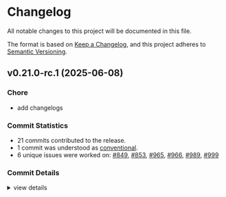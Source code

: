 # Changelog

All notable changes to this project will be documented in this file.

The format is based on [Keep a Changelog](https://keepachangelog.com/en/1.0.0/),
and this project adheres to [Semantic Versioning](https://semver.org/spec/v2.0.0.html).

## v0.21.0-rc.1 (2025-06-08)

<csr-id-f361b72d433086c61ed6b4776fd4ee308c3747e1/>

### Chore

 - <csr-id-f361b72d433086c61ed6b4776fd4ee308c3747e1/> add changelogs

### Commit Statistics

<csr-read-only-do-not-edit/>

 - 21 commits contributed to the release.
 - 1 commit was understood as [conventional](https://www.conventionalcommits.org).
 - 6 unique issues were worked on: [#849](https://github.com/cBournhonesque/lightyear/issues/849), [#853](https://github.com/cBournhonesque/lightyear/issues/853), [#965](https://github.com/cBournhonesque/lightyear/issues/965), [#966](https://github.com/cBournhonesque/lightyear/issues/966), [#989](https://github.com/cBournhonesque/lightyear/issues/989), [#999](https://github.com/cBournhonesque/lightyear/issues/999)

### Commit Details

<csr-read-only-do-not-edit/>

<details><summary>view details</summary>

 * **[#849](https://github.com/cBournhonesque/lightyear/issues/849)**
    - Add lag compensation ([`db78764`](https://github.com/cBournhonesque/lightyear/commit/db78764289dd410eea511c516be55772c1970e23))
 * **[#853](https://github.com/cBournhonesque/lightyear/issues/853)**
    - 0.19 ([`e61e01a`](https://github.com/cBournhonesque/lightyear/commit/e61e01a96417164de1eddeee7d52ca6cb6c497af))
 * **[#965](https://github.com/cBournhonesque/lightyear/issues/965)**
    - Change logs to info ([`2037d46`](https://github.com/cBournhonesque/lightyear/commit/2037d468f513569deee79ca24e0eb06c2a4c35ea))
    - Change logs to info ([`76c52c0`](https://github.com/cBournhonesque/lightyear/commit/76c52c0d61ee02baba89f4f2129a7d0f4200cb1d))
 * **[#966](https://github.com/cBournhonesque/lightyear/issues/966)**
    - Change logs to info ([`2037d46`](https://github.com/cBournhonesque/lightyear/commit/2037d468f513569deee79ca24e0eb06c2a4c35ea))
 * **[#989](https://github.com/cBournhonesque/lightyear/issues/989)**
    - Bevy main refactor ([`b236123`](https://github.com/cBournhonesque/lightyear/commit/b236123c8331f9feea8c34cb9e0d6a179bb34918))
 * **[#999](https://github.com/cBournhonesque/lightyear/issues/999)**
    - Cb/0.20 ([`e7a259a`](https://github.com/cBournhonesque/lightyear/commit/e7a259ab58b6c0caa10d7f7924d443268b2a456d))
 * **Uncategorized**
    - Release lightyear_avian v0.21.0-rc.1, lightyear_crossbeam v0.21.0-rc.1, lightyear_inputs v0.21.0-rc.1, lightyear_inputs_leafwing v0.21.0-rc.1, lightyear_inputs_native v0.21.0-rc.1, lightyear_netcode v0.21.0-rc.1, lightyear_aeronet v0.21.0-rc.1, lightyear_webtransport v0.21.0-rc.1, lightyear_udp v0.21.0-rc.1, lightyear v0.21.0-rc.1 ([`1d2457f`](https://github.com/cBournhonesque/lightyear/commit/1d2457f21490e2e2d7cdc8fa652db12972ef2a12))
    - Release lightyear_avian v0.21.0-rc.1, lightyear_crossbeam v0.21.0-rc.1, lightyear_inputs v0.21.0-rc.1, lightyear_inputs_leafwing v0.21.0-rc.1, lightyear_inputs_native v0.21.0-rc.1, lightyear_netcode v0.21.0-rc.1, lightyear_aeronet v0.21.0-rc.1, lightyear_webtransport v0.21.0-rc.1, lightyear_udp v0.21.0-rc.1, lightyear v0.21.0-rc.1 ([`e2421e0`](https://github.com/cBournhonesque/lightyear/commit/e2421e0f880bd761093b629783657fdcb2d4bdeb))
    - Release lightyear_avian v0.21.0-rc.1, lightyear_crossbeam v0.21.0-rc.1, lightyear_inputs v0.21.0-rc.1, lightyear_inputs_leafwing v0.21.0-rc.1, lightyear_inputs_native v0.21.0-rc.1, lightyear_netcode v0.21.0-rc.1, lightyear_aeronet v0.21.0-rc.1, lightyear_webtransport v0.21.0-rc.1, lightyear_udp v0.21.0-rc.1, lightyear v0.21.0-rc.1 ([`41dc70e`](https://github.com/cBournhonesque/lightyear/commit/41dc70e0bf0685b3dc4719a5b107bc25f2801e0f))
    - Release lightyear_interpolation v0.21.0-rc.1, lightyear_prediction v0.21.0-rc.1, lightyear_frame_interpolation v0.21.0-rc.1, lightyear_avian v0.21.0-rc.1, lightyear_crossbeam v0.21.0-rc.1, lightyear_inputs v0.21.0-rc.1, lightyear_inputs_leafwing v0.21.0-rc.1, lightyear_inputs_native v0.21.0-rc.1, lightyear_netcode v0.21.0-rc.1, lightyear_aeronet v0.21.0-rc.1, lightyear_webtransport v0.21.0-rc.1, lightyear_udp v0.21.0-rc.1, lightyear v0.21.0-rc.1 ([`c21009a`](https://github.com/cBournhonesque/lightyear/commit/c21009afc6d98a0c771f8b7406cec5d36ad19439))
    - Release lightyear_sync v0.21.0-rc.1, lightyear_interpolation v0.21.0-rc.1, lightyear_prediction v0.21.0-rc.1, lightyear_frame_interpolation v0.21.0-rc.1, lightyear_avian v0.21.0-rc.1, lightyear_crossbeam v0.21.0-rc.1, lightyear_inputs v0.21.0-rc.1, lightyear_inputs_leafwing v0.21.0-rc.1, lightyear_inputs_native v0.21.0-rc.1, lightyear_netcode v0.21.0-rc.1, lightyear_aeronet v0.21.0-rc.1, lightyear_webtransport v0.21.0-rc.1, lightyear_udp v0.21.0-rc.1, lightyear v0.21.0-rc.1 ([`5e965d4`](https://github.com/cBournhonesque/lightyear/commit/5e965d4430740dcdf337dac32a4ec4227088dfc9))
    - Release lightyear_replication v0.21.0-rc.1, lightyear_sync v0.21.0-rc.1, lightyear_interpolation v0.21.0-rc.1, lightyear_prediction v0.21.0-rc.1, lightyear_frame_interpolation v0.21.0-rc.1, lightyear_avian v0.21.0-rc.1, lightyear_crossbeam v0.21.0-rc.1, lightyear_inputs v0.21.0-rc.1, lightyear_inputs_leafwing v0.21.0-rc.1, lightyear_inputs_native v0.21.0-rc.1, lightyear_netcode v0.21.0-rc.1, lightyear_aeronet v0.21.0-rc.1, lightyear_webtransport v0.21.0-rc.1, lightyear_udp v0.21.0-rc.1, lightyear v0.21.0-rc.1 ([`ff75efe`](https://github.com/cBournhonesque/lightyear/commit/ff75efe04c8c69265d498049e43a8576357e4aeb))
    - Release lightyear_replication v0.21.0-rc.1, lightyear_sync v0.21.0-rc.1, lightyear_interpolation v0.21.0-rc.1, lightyear_prediction v0.21.0-rc.1, lightyear_frame_interpolation v0.21.0-rc.1, lightyear_avian v0.21.0-rc.1, lightyear_crossbeam v0.21.0-rc.1, lightyear_inputs v0.21.0-rc.1, lightyear_inputs_leafwing v0.21.0-rc.1, lightyear_inputs_native v0.21.0-rc.1, lightyear_netcode v0.21.0-rc.1, lightyear_aeronet v0.21.0-rc.1, lightyear_webtransport v0.21.0-rc.1, lightyear_udp v0.21.0-rc.1, lightyear v0.21.0-rc.1 ([`e844fdf`](https://github.com/cBournhonesque/lightyear/commit/e844fdfe74b2dd7a6d51b89219d17f143478d1c5))
    - Release lightyear_replication v0.21.0-rc.1, lightyear_sync v0.21.0-rc.1, lightyear_interpolation v0.21.0-rc.1, lightyear_prediction v0.21.0-rc.1, lightyear_frame_interpolation v0.21.0-rc.1, lightyear_avian v0.21.0-rc.1, lightyear_crossbeam v0.21.0-rc.1, lightyear_inputs v0.21.0-rc.1, lightyear_inputs_leafwing v0.21.0-rc.1, lightyear_inputs_native v0.21.0-rc.1, lightyear_netcode v0.21.0-rc.1, lightyear_aeronet v0.21.0-rc.1, lightyear_webtransport v0.21.0-rc.1, lightyear_udp v0.21.0-rc.1, lightyear v0.21.0-rc.1 ([`52ab726`](https://github.com/cBournhonesque/lightyear/commit/52ab7260b3a412b75b29103fd476231e0ff4b4ae))
    - Release lightyear_connection v0.21.0-rc.1, lightyear_macros v0.21.0-rc.1, lightyear_transport v0.21.0-rc.1, lightyear_messages v0.21.0-rc.1, lightyear_replication v0.21.0-rc.1, lightyear_sync v0.21.0-rc.1, lightyear_interpolation v0.21.0-rc.1, lightyear_prediction v0.21.0-rc.1, lightyear_frame_interpolation v0.21.0-rc.1, lightyear_avian v0.21.0-rc.1, lightyear_crossbeam v0.21.0-rc.1, lightyear_inputs v0.21.0-rc.1, lightyear_inputs_leafwing v0.21.0-rc.1, lightyear_inputs_native v0.21.0-rc.1, lightyear_netcode v0.21.0-rc.1, lightyear_aeronet v0.21.0-rc.1, lightyear_webtransport v0.21.0-rc.1, lightyear_udp v0.21.0-rc.1, lightyear v0.21.0-rc.1 ([`d672813`](https://github.com/cBournhonesque/lightyear/commit/d6728136b45914fe33247dabec063ee68f62d704))
    - Release lightyear_connection v0.21.0-rc.1, lightyear_macros v0.21.0-rc.1, lightyear_transport v0.21.0-rc.1, lightyear_messages v0.21.0-rc.1, lightyear_replication v0.21.0-rc.1, lightyear_sync v0.21.0-rc.1, lightyear_interpolation v0.21.0-rc.1, lightyear_prediction v0.21.0-rc.1, lightyear_frame_interpolation v0.21.0-rc.1, lightyear_avian v0.21.0-rc.1, lightyear_crossbeam v0.21.0-rc.1, lightyear_inputs v0.21.0-rc.1, lightyear_inputs_leafwing v0.21.0-rc.1, lightyear_inputs_native v0.21.0-rc.1, lightyear_netcode v0.21.0-rc.1, lightyear_aeronet v0.21.0-rc.1, lightyear_webtransport v0.21.0-rc.1, lightyear_udp v0.21.0-rc.1, lightyear v0.21.0-rc.1 ([`1a77fff`](https://github.com/cBournhonesque/lightyear/commit/1a77fff3835086a2a81b1954ca2901585b371540))
    - Release lightyear_serde v0.21.0-rc.1, lightyear_utils v0.21.0-rc.1, lightyear_core v0.21.0-rc.1, lightyear_link v0.21.0-rc.1, lightyear_connection v0.21.0-rc.1, lightyear_macros v0.21.0-rc.1, lightyear_transport v0.21.0-rc.1, lightyear_messages v0.21.0-rc.1, lightyear_replication v0.21.0-rc.1, lightyear_sync v0.21.0-rc.1, lightyear_interpolation v0.21.0-rc.1, lightyear_prediction v0.21.0-rc.1, lightyear_frame_interpolation v0.21.0-rc.1, lightyear_avian v0.21.0-rc.1, lightyear_crossbeam v0.21.0-rc.1, lightyear_inputs v0.21.0-rc.1, lightyear_inputs_leafwing v0.21.0-rc.1, lightyear_inputs_native v0.21.0-rc.1, lightyear_netcode v0.21.0-rc.1, lightyear_aeronet v0.21.0-rc.1, lightyear_webtransport v0.21.0-rc.1, lightyear_udp v0.21.0-rc.1, lightyear v0.21.0-rc.1 ([`6f57c1f`](https://github.com/cBournhonesque/lightyear/commit/6f57c1fce6fc32deb836e2ea33e8152a85498dcf))
    - Release lightyear_serde v0.21.0-rc.1, lightyear_utils v0.21.0-rc.1, lightyear_core v0.21.0-rc.1, lightyear_link v0.21.0-rc.1, lightyear_connection v0.21.0-rc.1, lightyear_macros v0.21.0-rc.1, lightyear_transport v0.21.0-rc.1, lightyear_messages v0.21.0-rc.1, lightyear_replication v0.21.0-rc.1, lightyear_sync v0.21.0-rc.1, lightyear_interpolation v0.21.0-rc.1, lightyear_prediction v0.21.0-rc.1, lightyear_frame_interpolation v0.21.0-rc.1, lightyear_avian v0.21.0-rc.1, lightyear_crossbeam v0.21.0-rc.1, lightyear_inputs v0.21.0-rc.1, lightyear_inputs_leafwing v0.21.0-rc.1, lightyear_inputs_native v0.21.0-rc.1, lightyear_netcode v0.21.0-rc.1, lightyear_aeronet v0.21.0-rc.1, lightyear_webtransport v0.21.0-rc.1, lightyear_udp v0.21.0-rc.1, lightyear v0.21.0-rc.1 ([`1b15a43`](https://github.com/cBournhonesque/lightyear/commit/1b15a43da9ab122467f2c824763c9a063d78f576))
    - Add changelogs ([`f361b72`](https://github.com/cBournhonesque/lightyear/commit/f361b72d433086c61ed6b4776fd4ee308c3747e1))
    - Adjusting changelogs prior to release of lightyear_serde v0.21.0-rc.1, lightyear_utils v0.21.0-rc.1, lightyear_core v0.21.0-rc.1, lightyear_link v0.21.0-rc.1, lightyear_connection v0.21.0-rc.1, lightyear_macros v0.21.0-rc.1, lightyear_transport v0.21.0-rc.1, lightyear_messages v0.21.0-rc.1, lightyear_replication v0.21.0-rc.1, lightyear_sync v0.21.0-rc.1, lightyear_interpolation v0.21.0-rc.1, lightyear_prediction v0.21.0-rc.1, lightyear_frame_interpolation v0.21.0-rc.1, lightyear_avian v0.21.0-rc.1, lightyear_crossbeam v0.21.0-rc.1, lightyear_inputs v0.21.0-rc.1, lightyear_inputs_leafwing v0.21.0-rc.1, lightyear_inputs_native v0.21.0-rc.1, lightyear_netcode v0.21.0-rc.1, lightyear_aeronet v0.21.0-rc.1, lightyear_webtransport v0.21.0-rc.1, lightyear_udp v0.21.0-rc.1, lightyear v0.21.0-rc.1 ([`e73f1da`](https://github.com/cBournhonesque/lightyear/commit/e73f1da540c2fea3d997f0525899176c922fc3c0))
    - Make fps example compile ([`31f9102`](https://github.com/cBournhonesque/lightyear/commit/31f9102e17b76b5088f8f5f3be8048ce853363b2))
</details>

